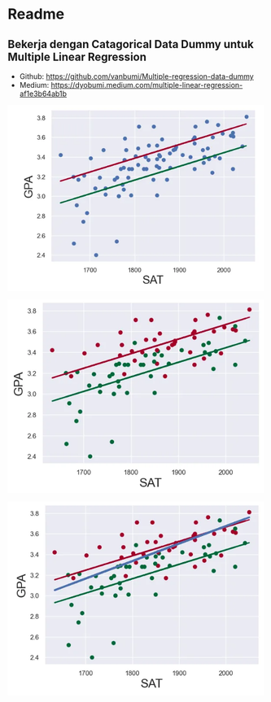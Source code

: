# Readme

## Bekerja dengan Catagorical Data Dummy untuk Multiple Linear Regression

- Github: https://github.com/vanbumi/Multiple-regression-data-dummy
- Medium: https://dyobumi.medium.com/multiple-linear-regression-af1e3b64ab1b

![alt text](images/image.png)

![alt text](images/image-1.png)

![alt text](images/image-2.png)



